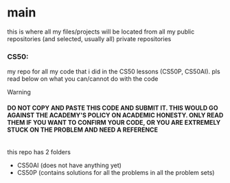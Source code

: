 # main
this is where all my files/projects will be located from all my public repositories (and selected, usually all) private repositories

### CS50: 
my repo for all my code that i did in the CS50 lessons (CS50P, CS50AI). pls read below on what you can/cannot do with the code
<br>
> [!WARNING]
> #### DO NOT COPY AND PASTE THIS CODE AND SUBMIT IT. THIS WOULD GO AGAINST THE ACADEMY'S POLICY ON ACADEMIC HONESTY. ONLY READ THEM IF YOU WANT TO CONFIRM YOUR CODE, OR YOU ARE EXTREMELY STUCK ON THE PROBLEM AND NEED A REFERENCE

<br> this repo has 2 folders
- CS50AI (does not have anything yet)
- CS50P (contains solutions for all the problems in all the problem sets)
